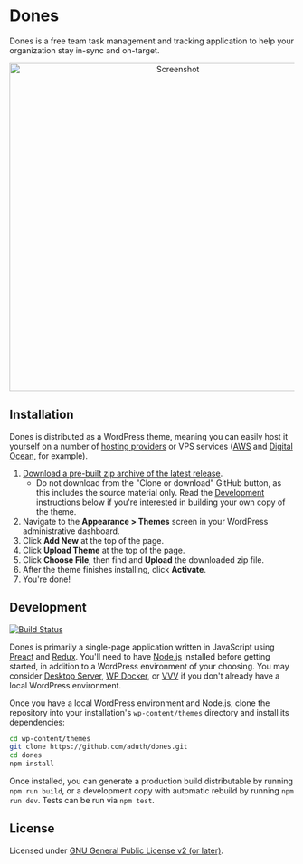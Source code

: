 # Dones

Dones is a free team task management and tracking application to help your organization stay in-sync and on-target.

<p align="center"><img src="https://cldup.com/LWQlR01JLu.png" width="580" alt="Screenshot"></p>

## Installation

Dones is distributed as a WordPress theme, meaning you can easily host it yourself on a number of [hosting providers](https://wordpress.org/hosting/) or VPS services ([AWS](https://aws.amazon.com/getting-started/tutorials/launch-a-wordpress-website/) and [Digital Ocean](https://www.digitalocean.com/community/tutorials/how-to-use-the-wordpress-one-click-install-on-digitalocean), for example).

1. [Download a pre-built zip archive of the latest release](https://github.com/aduth/dones/releases/download/1.0.2/dones.zip).
   - Do not download from the "Clone or download" GitHub button, as this includes the source material only. Read the [Development](#development) instructions below if you're interested in building your own copy of the theme.
2. Navigate to the __Appearance > Themes__ screen in your WordPress administrative dashboard.
3. Click __Add New__ at the top of the page.
3. Click __Upload Theme__ at the top of the page.
4. Click __Choose File__, then find and __Upload__ the downloaded zip file.
5. After the theme finishes installing, click __Activate__.
6. You're done!

## Development

[![Build Status](https://travis-ci.org/aduth/dones.svg?branch=master)](https://travis-ci.org/aduth/dones)

Dones is primarily a single-page application written in JavaScript using [Preact](https://preactjs.com/) and [Redux](http://redux.js.org/). You'll need to have [Node.js](https://nodejs.org/en/) installed before getting started, in addition to a WordPress environment of your choosing. You may consider [Desktop Server](https://serverpress.com/get-desktopserver/), [WP Docker](https://github.com/10up/wp-local-docker), or [VVV](https://github.com/Varying-Vagrant-Vagrants/VVV) if you don't already have a local WordPress environment.

Once you have a local WordPress environment and Node.js, clone the repository into your installation's `wp-content/themes` directory and install its dependencies:

```sh
cd wp-content/themes
git clone https://github.com/aduth/dones.git
cd dones
npm install
```

Once installed, you can generate a production build distributable by running `npm run build`, or a development copy with automatic rebuild by running `npm run dev`. Tests can be run via `npm test`.

## License

Licensed under [GNU General Public License v2 (or later)](./LICENSE.md).
